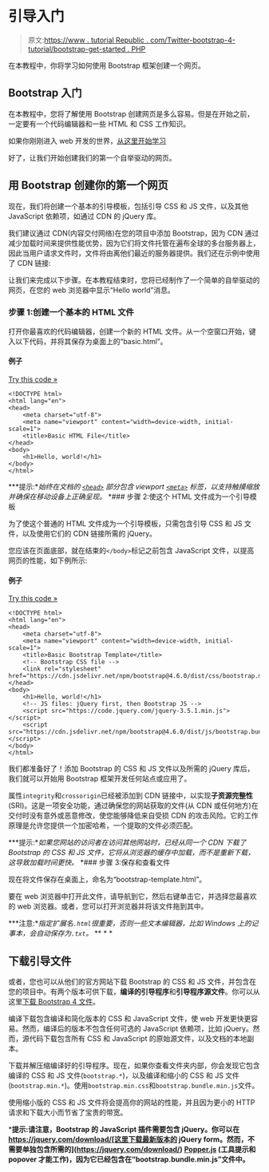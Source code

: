 # 引导入门

> 原文:[https://www . tutorial Republic . com/Twitter-bootstrap-4-tutorial/bootstrap-get-started . PHP](https://www.tutorialrepublic.com/twitter-bootstrap-4-tutorial/bootstrap-get-started.php)

在本教程中，你将学习如何使用 Bootstrap 框架创建一个网页。

## Bootstrap 入门

在本教程中，您将了解使用 Bootstrap 创建网页是多么容易。但是在开始之前，一定要有一个代码编辑器和一些 HTML 和 CSS 工作知识。

如果你刚刚进入 web 开发的世界，[从这里开始学习](/html-tutorial/)

好了，让我们开始创建我们的第一个自举驱动的网页。

## 用 Bootstrap 创建你的第一个网页

现在，我们将创建一个基本的引导模板，包括引导 CSS 和 JS 文件，以及其他 JavaScript 依赖项，如通过 CDN 的 jQuery 库。

我们建议通过 CDN(内容交付网络)在您的项目中添加 Bootstrap，因为 CDN 通过减少加载时间来提供性能优势，因为它们将文件托管在遍布全球的多台服务器上，因此当用户请求文件时，文件将由离他们最近的服务器提供。我们还在示例中使用了 CDN 链接:

让我们来完成以下步骤。在本教程结束时，您将已经制作了一个简单的自举驱动的网页，在您的 web 浏览器中显示“Hello world”消息。

### 步骤 1:创建一个基本的 HTML 文件

打开你最喜欢的代码编辑器，创建一个新的 HTML 文件。从一个空窗口开始，键入以下代码，并将其保存为桌面上的“basic.html”。

#### 例子

[Try this code »](../codelab.php?topic=bootstrap-4&file=basic-html-file "Try this code using online Editor")

```
<!DOCTYPE html>
<html lang="en">
<head>
    <meta charset="utf-8">
    <meta name="viewport" content="width=device-width, initial-scale=1">
    <title>Basic HTML File</title>
</head>
<body>
    <h1>Hello, world!</h1>
</body>
</html>
```

 ***提示:**始终在文档的 [`<head>`](../html-tutorial/html-head.php) 部分包含 viewport [`<meta>`](../html-tutorial/html-meta.php) 标签，以支持触摸缩放并确保在移动设备上正确呈现。*  *### 步骤 2:使这个 HTML 文件成为一个引导模板

为了使这个普通的 HTML 文件成为一个引导模板，只需包含引导 CSS 和 JS 文件，以及使用它们的 CDN 链接所需的 jQuery。

您应该在页面底部，就在结束的`</body>`标记之前包含 JavaScript 文件，以提高网页的性能，如下例所示:

#### 例子

[Try this code »](../codelab.php?topic=bootstrap-4&file=basic-bootstrap-template "Try this code using online Editor")

```
<!DOCTYPE html>
<html lang="en">
<head>
    <meta charset="utf-8">
    <meta name="viewport" content="width=device-width, initial-scale=1">
    <title>Basic Bootstrap Template</title>
    <!-- Bootstrap CSS file -->
    <link rel="stylesheet" href="https://cdn.jsdelivr.net/npm/bootstrap@4.6.0/dist/css/bootstrap.min.css">
</head>
<body>
    <h1>Hello, world!</h1>
    <!-- JS files: jQuery first, then Bootstrap JS -->
    <script src="https://code.jquery.com/jquery-3.5.1.min.js"></script>
    <script src="https://cdn.jsdelivr.net/npm/bootstrap@4.6.0/dist/js/bootstrap.bundle.min.js"></script>
</body>
</html>
```

我们都准备好了！添加 Bootstrap 的 CSS 和 JS 文件以及所需的 jQuery 库后，我们就可以开始用 Bootstrap 框架开发任何站点或应用了。

属性`integrity`和`crossorigin`已经被添加到 CDN 链接中，以实现**子资源完整性** (SRI)。这是一项安全功能，通过确保您的网站获取的文件(从 CDN 或任何地方)在交付时没有意外或恶意修改，使您能够降低来自受损 CDN 的攻击风险。它的工作原理是允许您提供一个加密哈希，一个提取的文件必须匹配。

 ***提示:**如果您网站的访问者在访问其他网站时，已经从同一个 CDN 下载了 Bootstrap 的 CSS 和 JS 文件，它将从浏览器的缓存中加载，而不是重新下载，这导致加载时间更快。*  *### 步骤 3:保存和查看文件

现在将文件保存在桌面上，命名为“bootstrap-template.html”。

要在 web 浏览器中打开此文件，请导航到它，然后右键单击它，并选择您最喜欢的 web 浏览器。或者，您可以打开浏览器并将该文件拖到其中。

 ***注意:**指定扩展名`.html`很重要，否则一些文本编辑器，比如 Windows 上的记事本，会自动保存为`.txt`。*  ** * *

## 下载引导文件

或者，您也可以从他们的官方网站下载 Bootstrap 的 CSS 和 JS 文件，并包含在您的项目中。有两个版本可供下载，**编译的引导程序**和**引导程序源文件**。你可以从这里[下载 Bootstrap 4 文件](https://getbootstrap.com/docs/4.3/getting-started/download/)。

编译下载包含编译和简化版本的 CSS 和 JavaScript 文件，使 web 开发更快更容易。然而，编译后的版本不包含任何可选的 JavaScript 依赖项，比如 jQuery。然而，源代码下载包含所有 CSS 和 JavaScript 的原始源文件，以及文档的本地副本。

下载并解压缩编译好的引导程序。现在，如果你查看文件夹内部，你会发现它包含编译的 CSS 和 JS 文件(`bootstrap.*`)，以及编译和缩小的 CSS 和 JS 文件(`bootstrap.min.*`)。使用`bootstrap.min.css`和`bootstrap.bundle.min.js`文件。

使用缩小版的 CSS 和 JS 文件将会提高你的网站的性能，并且因为更小的 HTTP 请求和下载大小而节省了宝贵的带宽。

 ***提示:**请注意，Bootstrap 的 JavaScript 插件需要包含 jQuery。你可以在 https://jquery.com/download/[这里下载最新版本的 jQuery form。然而，不需要单独包含所需的](https://jquery.com/download/) [Popper.js](https://popper.js.org/) (工具提示和 popover 才能工作)，因为它已经包含在“bootstrap.bundle.min.js”文件中。****